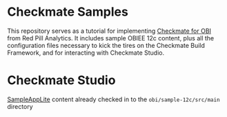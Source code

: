 # Checkmate Samples

This repository serves as a tutorial for implementing [Checkmate for OBI](http://redpillanalytics.com/checkmate-getstarted/) from Red Pill Analytics. It includes sample OBIEE 12c content, plus all the configuration files necessary to kick the tires on the Checkmate Build Framework, and for interacting with Checkmate Studio.

# Checkmate Studio



[SampleAppLite](http://docs.oracle.com/middleware/12212/biee/BIESG/GUID-E439E473-DD4D-48FE-9BF1-7AED4ADD73B6.htm#BIESG9340) content already checked in to the `obi/sample-12c/src/main` directory

